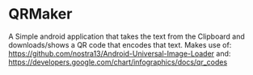 QRMaker
=======

A Simple android application that takes the text from the Clipboard and downloads/shows a QR code that encodes that text.
Makes use of: https://github.com/nostra13/Android-Universal-Image-Loader
and: https://developers.google.com/chart/infographics/docs/qr_codes